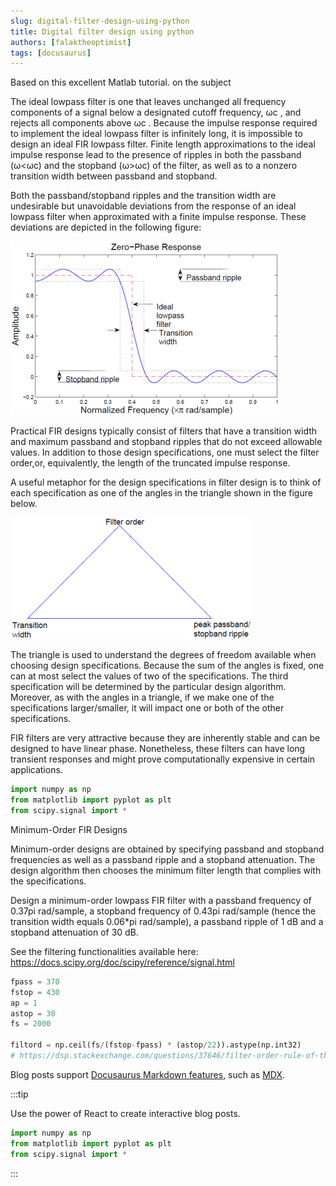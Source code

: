 ```yaml
---
slug: digital-filter-design-using-python
title: Digital filter design using python
authors: [falaktheoptimist]
tags: [docusaurus]
---
```


Based on this excellent Matlab tutorial. on the subject

The ideal lowpass filter is one that leaves unchanged all frequency components of a signal below a designated cutoff frequency, ωc , and rejects all components above ωc . Because the impulse response required to implement the ideal lowpass filter is infinitely long, it is impossible to design an ideal FIR lowpass filter. Finite length approximations to the ideal impulse response lead to the presence of ripples in both the passband (ω<ωc) and the stopband (ω>ωc) of the filter, as well as to a nonzero transition width between passband and stopband.

Both the passband/stopband ripples and the transition width are undesirable but unavoidable deviations from the response of an ideal lowpass filter when approximated with a finite impulse response. These deviations are depicted in the following figure:

![Docusaurus Plushie](./image1.png)

Practical FIR designs typically consist of filters that have a transition width and maximum passband and stopband ripples that do not exceed allowable values. In addition to those design specifications, one must select the filter order,or, equivalently, the length of the truncated impulse response.

A useful metaphor for the design specifications in filter design is to think of each specification as one of the angles in the triangle shown in the figure below.

![Docusaurus Plushie](./image2.png)


The triangle is used to understand the degrees of freedom available when choosing design specifications. Because the sum of the angles is fixed, one can at most select the values of two of the specifications. The third specification will be determined by the particular design algorithm. Moreover, as with the angles in a triangle, if we make one of the specifications larger/smaller, it will impact one or both of the other specifications.

FIR filters are very attractive because they are inherently stable and can be designed to have linear phase. Nonetheless, these filters can have long transient responses and might prove computationally expensive in certain applications.

```python
import numpy as np
from matplotlib import pyplot as plt
from scipy.signal import *
```

Minimum-Order FIR Designs

Minimum-order designs are obtained by specifying passband and stopband frequencies as well as a passband ripple and a stopband attenuation. The design algorithm then chooses the minimum filter length that complies with the specifications.

Design a minimum-order lowpass FIR filter with a passband frequency of 0.37pi rad/sample, a stopband frequency of 0.43pi rad/sample (hence the transition width equals 0.06*pi rad/sample), a passband ripple of 1 dB and a stopband attenuation of 30 dB.

See the filtering functionalities available here: https://docs.scipy.org/doc/scipy/reference/signal.html

```python
fpass = 370 
fstop = 430
ap = 1
astop = 30
fs = 2000 

filtord = np.ceil(fs/(fstop-fpass) * (astop/22)).astype(np.int32)
# https://dsp.stackexchange.com/questions/37646/filter-order-rule-of-thumb?newreg=141e955c67704f9d8b5df855233101c1
```

Blog posts support [Docusaurus Markdown features](https://docusaurus.io/docs/markdown-features), such as [MDX](https://mdxjs.com/).

:::tip

Use the power of React to create interactive blog posts.

```python
import numpy as np
from matplotlib import pyplot as plt
from scipy.signal import *
```


:::
